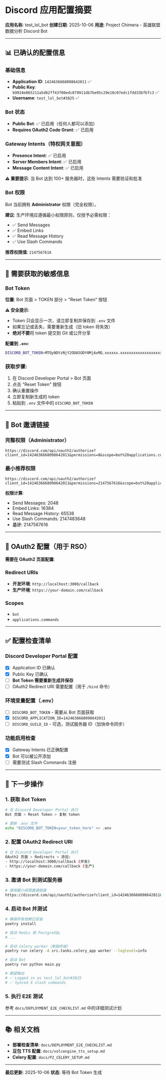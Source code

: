 # Discord 应用配置摘要

**应用名称**: test_lol_bot
**创建日期**: 2025-10-06
**用途**: Project Chimera - 英雄联盟数据分析 Discord Bot

---

## 📊 已确认的配置信息

### 基础信息
- **Application ID**: `1424636668098642011` ✅
- **Public Key**: `b9924e865211a5d62ff43f00edc879911db7be95c29e18c07edc1fdd33bfbfc3` ✅
- **Username**: `test_lol_bot#3825` ✅

### Bot 状态
- **Public Bot**: ✅ 已启用（任何人都可以添加）
- **Requires OAuth2 Code Grant**: ✅ 已启用

### Gateway Intents（特权网关意图）
- **Presence Intent**: ✅ 已启用
- **Server Members Intent**: ✅ 已启用
- **Message Content Intent**: ✅ 已启用

**⚠️ 重要提示**: 当 Bot 达到 100+ 服务器时，这些 Intents 需要验证和批准

### Bot 权限
Bot 当前拥有 **Administrator** 权限（完全权限）。

**建议**: 生产环境应遵循最小权限原则，仅授予必需权限：
- ✅ Send Messages
- ✅ Embed Links
- ✅ Read Message History
- ✅ Use Slash Commands

**推荐权限值**: `2147567616`

---

## 🔑 需要获取的敏感信息

### Bot Token
**位置**: Bot 页面 > TOKEN 部分 > "Reset Token" 按钮

**⚠️ 安全提示**:
- Token 只会显示一次，请立即复制并保存到 `.env` 文件
- 如果忘记或丢失，需要重新生成（旧 token 将失效）
- **绝对不要**将 token 提交到 Git 或公开分享

**配置到 `.env`**:
```bash
DISCORD_BOT_TOKEN=MTQyNDYzNjY2ODA5ODY0MjAxMQ.xxxxxx.xxxxxxxxxxxxxxxxxxxxxx
```

### 获取步骤:
1. 在 Discord Developer Portal > Bot 页面
2. 点击 "Reset Token" 按钮
3. 确认重置操作
4. 立即复制新生成的 token
5. 粘贴到 `.env` 文件中的 `DISCORD_BOT_TOKEN`

---

## 🔗 Bot 邀请链接

### 完整权限（Administrator）
```
https://discord.com/api/oauth2/authorize?client_id=1424636668098642011&permissions=8&scope=bot%20applications.commands
```

### 最小推荐权限
```
https://discord.com/api/oauth2/authorize?client_id=1424636668098642011&permissions=2147567616&scope=bot%20applications.commands
```

**权限计算**:
- Send Messages: 2048
- Embed Links: 16384
- Read Message History: 65536
- Use Slash Commands: 2147483648
- **总计**: 2147567616

---

## 📝 OAuth2 配置（用于 RSO）

**需要在 OAuth2 页面配置**:

### Redirect URIs
- **开发环境**: `http://localhost:3000/callback`
- **生产环境**: `https://your-domain.com/callback`

### Scopes
- `bot`
- `applications.commands`

---

## ✅ 配置检查清单

### Discord Developer Portal 配置
- [x] Application ID 已确认
- [x] Public Key 已确认
- [ ] **Bot Token 需要重新生成并保存**
- [ ] OAuth2 Redirect URI 需要配置（用于 `/bind` 命令）

### 环境变量配置（.env）
- [ ] `DISCORD_BOT_TOKEN` - 需要从 Bot 页面获取
- [x] `DISCORD_APPLICATION_ID=1424636668098642011`
- [ ] `DISCORD_GUILD_ID` - 可选，测试服务器 ID（加快命令同步）

### 功能启用检查
- [x] Gateway Intents 已正确配置
- [x] Bot 可以被公开添加
- [ ] 需要测试 Slash Commands 注册

---

## 🚀 下一步操作

### 1. 获取 Bot Token
```bash
# 在 Discord Developer Portal 执行
Bot 页面 > Reset Token > 复制 token

# 更新 .env 文件
echo "DISCORD_BOT_TOKEN=your_token_here" >> .env
```

### 2. 配置 OAuth2 Redirect URI
```bash
# 在 Discord Developer Portal 执行
OAuth2 页面 > Redirects > 添加:
- http://localhost:3000/callback (开发)
- https://your-domain.com/callback (生产)
```

### 3. 邀请 Bot 到测试服务器
```bash
# 使用最小权限邀请链接
https://discord.com/api/oauth2/authorize?client_id=1424636668098642011&permissions=2147567616&scope=bot%20applications.commands
```

### 4. 启动 Bot 并测试
```bash
# 确保所有依赖已安装
poetry install

# 启动 Redis 和 PostgreSQL
# ...

# 启动 Celery worker（单独终端）
poetry run celery -A src.tasks.celery_app worker --loglevel=info

# 启动 Bot
poetry run python main.py

# 期望输出
# ✅ Logged in as test_lol_bot#3825
# ✅ Synced X slash commands
```

### 5. 执行 E2E 测试
参考 `docs/DEPLOYMENT_E2E_CHECKLIST.md` 中的详细测试计划

---

## 📚 相关文档

- **部署检查清单**: `docs/DEPLOYMENT_E2E_CHECKLIST.md`
- **豆包 TTS 配置**: `docs/volcengine_tts_setup.md`
- **Celery 配置**: `docs/P2_CELERY_SETUP.md`

---

**最后更新**: 2025-10-06
**状态**: 等待 Bot Token 生成
